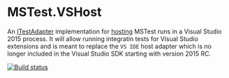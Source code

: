 # MSTest.VSHost

An [ITestAdapter](https://msdn.microsoft.com/en-us/library/microsoft.visualstudio.testtools.testadapter.itestadapter.aspx) 
implementation for [hosting](https://msdn.microsoft.com/en-us/library/bb166558.aspx) MSTest runs in a Visual Studio 2015 
process. It will allow running integratin tests for Visual Studio extensions and is meant to replace the `VS IDE` host 
adapter which is no longer included in the Visual Studio SDK starting with version 2015 RC.

[![Build status](https://ci.appveyor.com/api/projects/status/github/olegsych/mstest.vshost?branch=develop&retina=true)](https://ci.appveyor.com/project/olegsych/mstest.vshost/branch/develop)
